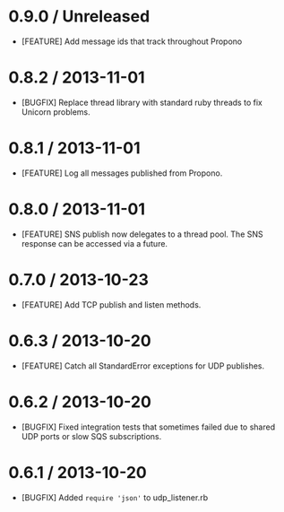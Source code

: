 # 0.9.0 / Unreleased

* [FEATURE] Add message ids that track throughout Propono

# 0.8.2 / 2013-11-01

* [BUGFIX] Replace thread library with standard ruby threads to fix Unicorn problems.

# 0.8.1 / 2013-11-01

* [FEATURE] Log all messages published from Propono.

# 0.8.0 / 2013-11-01

* [FEATURE] SNS publish now delegates to a thread pool. The SNS response can be accessed via a future.

# 0.7.0 / 2013-10-23

* [FEATURE] Add TCP publish and listen methods.

# 0.6.3 / 2013-10-20

* [FEATURE] Catch all StandardError exceptions for UDP publishes.

# 0.6.2 / 2013-10-20

* [BUGFIX] Fixed integration tests that sometimes failed due to shared UDP ports or slow SQS subscriptions.

# 0.6.1 / 2013-10-20

* [BUGFIX] Added `require 'json'` to udp_listener.rb
